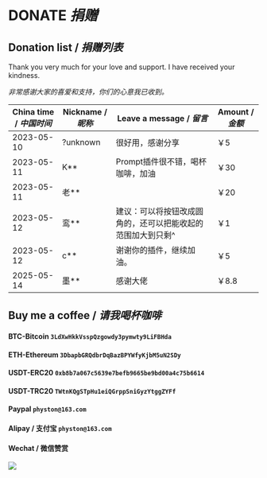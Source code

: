 # DONATE *捐赠*

## Donation list / *捐赠列表*

Thank you very much for your love and support. I have received your kindness.

*非常感谢大家的喜爱和支持，你们的心意我已收到。*

| China time / *中国时间* | Nickname / *昵称* | Leave a message / *留言*         | Amount / *金额* |
|---------------------|-----------------|--------------------------------|---------------|
| 2023-05-10          | ?unknown        | 很好用，感谢分享                       | ￥5            |
| 2023-05-11          | K**             | Prompt插件很不错，喝杯咖啡，加油            | ￥30           |
| 2023-05-11          | 老**             |                                | ￥20           |
| 2023-05-12          | 鸾**             | 建议：可以将按钮改成圆角的，还可以把能收起的范围加大到只剩^ | ￥1            |
| 2023-05-12          | c**             | 谢谢你的插件，继续加油。                   | ￥5            |
| 2025-05-14          | 墨**             | 感谢大佬                           | ￥8.8          |

## Buy me a coffee / *请我喝杯咖啡*

#### BTC-Bitcoin `3LdXwHkkVsspQzgowdy3pymwty9LiFBHda`

#### ETH-Ethereum `3DbapbGRQdbrDqBazBPYWfyKjbM5uN2SDy`

#### USDT-ERC20 `0xb8b7a067c5639e7befb9665be9bd00a4c75b6614`

#### USDT-TRC20 `TWtnKQgSTpHu1eiQGrppSniGyzYtggZYFf`

#### Paypal `physton@163.com`

#### Alipay / 支付宝 `physton@163.com`

#### Wechat / 微信赞赏

![](https://raw.githubusercontent.com/Physton/sd-webui-prompt-all-in-one-assets/main/images/donate-wechat.jpg)